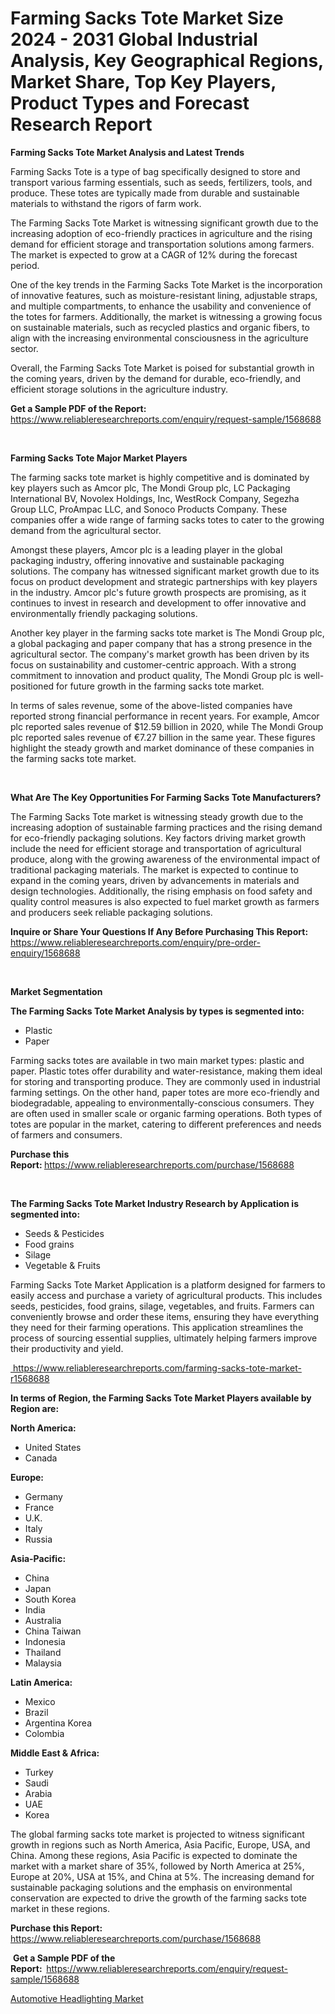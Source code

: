 <p><h1>Farming Sacks Tote Market Size 2024 - 2031 Global Industrial Analysis, Key Geographical Regions, Market Share, Top Key Players, Product Types and Forecast Research Report</h1></p><p><strong>Farming Sacks Tote Market Analysis and Latest Trends</strong></p>
<p><p>Farming Sacks Tote is a type of bag specifically designed to store and transport various farming essentials, such as seeds, fertilizers, tools, and produce. These totes are typically made from durable and sustainable materials to withstand the rigors of farm work.</p><p>The Farming Sacks Tote Market is witnessing significant growth due to the increasing adoption of eco-friendly practices in agriculture and the rising demand for efficient storage and transportation solutions among farmers. The market is expected to grow at a CAGR of 12% during the forecast period.</p><p>One of the key trends in the Farming Sacks Tote Market is the incorporation of innovative features, such as moisture-resistant lining, adjustable straps, and multiple compartments, to enhance the usability and convenience of the totes for farmers. Additionally, the market is witnessing a growing focus on sustainable materials, such as recycled plastics and organic fibers, to align with the increasing environmental consciousness in the agriculture sector.</p><p>Overall, the Farming Sacks Tote Market is poised for substantial growth in the coming years, driven by the demand for durable, eco-friendly, and efficient storage solutions in the agriculture industry.</p></p>
<p><strong>Get a Sample PDF of the Report:&nbsp;</strong> <a href="https://www.reliableresearchreports.com/enquiry/request-sample/1568688">https://www.reliableresearchreports.com/enquiry/request-sample/1568688</a></p>
<p>&nbsp;</p>
<p><strong>Farming Sacks Tote Major Market Players</strong></p>
<p><p>The farming sacks tote market is highly competitive and is dominated by key players such as Amcor plc, The Mondi Group plc, LC Packaging International BV, Novolex Holdings, Inc, WestRock Company, Segezha Group LLC, ProAmpac LLC, and Sonoco Products Company. These companies offer a wide range of farming sacks totes to cater to the growing demand from the agricultural sector.</p><p>Amongst these players, Amcor plc is a leading player in the global packaging industry, offering innovative and sustainable packaging solutions. The company has witnessed significant market growth due to its focus on product development and strategic partnerships with key players in the industry. Amcor plc's future growth prospects are promising, as it continues to invest in research and development to offer innovative and environmentally friendly packaging solutions.</p><p>Another key player in the farming sacks tote market is The Mondi Group plc, a global packaging and paper company that has a strong presence in the agricultural sector. The company's market growth has been driven by its focus on sustainability and customer-centric approach. With a strong commitment to innovation and product quality, The Mondi Group plc is well-positioned for future growth in the farming sacks tote market.</p><p>In terms of sales revenue, some of the above-listed companies have reported strong financial performance in recent years. For example, Amcor plc reported sales revenue of $12.59 billion in 2020, while The Mondi Group plc reported sales revenue of €7.27 billion in the same year. These figures highlight the steady growth and market dominance of these companies in the farming sacks tote market.</p></p>
<p>&nbsp;</p>
<p><strong>What Are The Key Opportunities For Farming Sacks Tote Manufacturers?</strong></p>
<p><p>The Farming Sacks Tote market is witnessing steady growth due to the increasing adoption of sustainable farming practices and the rising demand for eco-friendly packaging solutions. Key factors driving market growth include the need for efficient storage and transportation of agricultural produce, along with the growing awareness of the environmental impact of traditional packaging materials. The market is expected to continue to expand in the coming years, driven by advancements in materials and design technologies. Additionally, the rising emphasis on food safety and quality control measures is also expected to fuel market growth as farmers and producers seek reliable packaging solutions.</p></p>
<p><strong>Inquire or Share Your Questions If Any Before Purchasing This Report:</strong> <a href="https://www.reliableresearchreports.com/enquiry/pre-order-enquiry/1568688">https://www.reliableresearchreports.com/enquiry/pre-order-enquiry/1568688</a></p>
<p>&nbsp;</p>
<p><strong>Market Segmentation</strong></p>
<p><strong>The Farming Sacks Tote Market Analysis by types is segmented into:</strong></p>
<p><ul><li>Plastic</li><li>Paper</li></ul></p>
<p><p>Farming sacks totes are available in two main market types: plastic and paper. Plastic totes offer durability and water-resistance, making them ideal for storing and transporting produce. They are commonly used in industrial farming settings. On the other hand, paper totes are more eco-friendly and biodegradable, appealing to environmentally-conscious consumers. They are often used in smaller scale or organic farming operations. Both types of totes are popular in the market, catering to different preferences and needs of farmers and consumers.</p></p>
<p><strong>Purchase this Report:&nbsp;</strong><a href="https://www.reliableresearchreports.com/purchase/1568688">https://www.reliableresearchreports.com/purchase/1568688</a></p>
<p>&nbsp;</p>
<p><strong>The Farming Sacks Tote Market Industry Research by Application is segmented into:</strong></p>
<p><ul><li>Seeds & Pesticides</li><li>Food grains</li><li>Silage</li><li>Vegetable & Fruits</li></ul></p>
<p><p>Farming Sacks Tote Market Application is a platform designed for farmers to easily access and purchase a variety of agricultural products. This includes seeds, pesticides, food grains, silage, vegetables, and fruits. Farmers can conveniently browse and order these items, ensuring they have everything they need for their farming operations. This application streamlines the process of sourcing essential supplies, ultimately helping farmers improve their productivity and yield.</p></p>
<p><a href="https://www.reliableresearchreports.com/farming-sacks-tote-market-r1568688">&nbsp;https://www.reliableresearchreports.com/farming-sacks-tote-market-r1568688</a></p>
<p><strong>In terms of Region, the Farming Sacks Tote Market Players available by Region are:</strong></p>
<p>
    <p> <strong> North America: </strong>
        <ul>
            <li>United States</li>
            <li>Canada</li>
        </ul>
        </p> 
    <p> <strong> Europe: </strong>
        <ul>
            <li>Germany</li>
            <li>France</li>
            <li>U.K.</li>
            <li>Italy</li>
            <li>Russia</li>
        </ul>
        </p> 
    <p> <strong> Asia-Pacific: </strong>
        <ul>
            <li>China</li>
            <li>Japan</li>
            <li>South Korea</li>
            <li>India</li>
            <li>Australia</li>
            <li>China Taiwan</li>
            <li>Indonesia</li>
            <li>Thailand</li>
            <li>Malaysia</li>
        </ul>
        </p> 
    <p> <strong> Latin America: </strong>
        <ul>
            <li>Mexico</li>
            <li>Brazil</li>
            <li>Argentina Korea</li>
            <li>Colombia</li>
        </ul>
        </p> 
    <p> <strong> Middle East & Africa: </strong>
        <ul>
            <li>Turkey</li>
            <li>Saudi</li>
            <li>Arabia</li>
            <li>UAE</li>
            <li>Korea</li>
        </ul>
    </p>
    </p>
<p><p>The global farming sacks tote market is projected to witness significant growth in regions such as North America, Asia Pacific, Europe, USA, and China. Among these regions, Asia Pacific is expected to dominate the market with a market share of 35%, followed by North America at 25%, Europe at 20%, USA at 15%, and China at 5%. The increasing demand for sustainable packaging solutions and the emphasis on environmental conservation are expected to drive the growth of the farming sacks tote market in these regions.</p></p>
<p><strong>Purchase this Report: </strong><a href="https://www.reliableresearchreports.com/purchase/1568688">https://www.reliableresearchreports.com/purchase/1568688</a></p>
<p>&nbsp;<strong>Get a Sample PDF of the Report:&nbsp;&nbsp;</strong><a href="https://www.reliableresearchreports.com/enquiry/request-sample/1568688">https://www.reliableresearchreports.com/enquiry/request-sample/1568688</a></p>
<p><strong></strong></p>
<p><p><a href="https://github.com/tanyaal2024/Market-Research-Report-List-1/blob/main/automotive-headlighting-market.md">Automotive Headlighting Market</a></p></p>